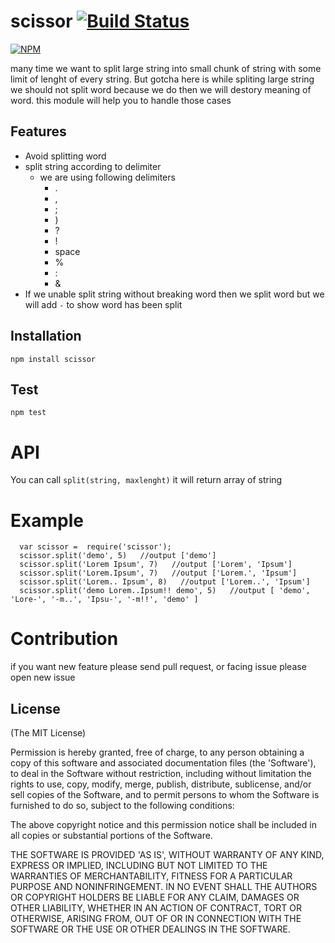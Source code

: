 # scissor   [![Build Status](https://travis-ci.org/chetandhembre/scissor.svg?branch=master)](https://travis-ci.org/chetandhembre/scissor)

[![NPM](https://nodei.co/npm/scissor.png?downloads=true&stars=true)](https://nodei.co/npm/kue/)

many time we  want to split large string into small chunk of string with some limit of lenght of every string. But gotcha here is while spliting large string we should not split word because we do then we will destory meaning of word. this module will help you to handle those cases

## Features
  - Avoid splitting word
  - split string according to delimiter
    - we are using following delimiters
        - .
        - ,
        - ;
        - )
        - ?
        - !
        - space
        - %
        - :
        - &
  - If we unable split string without breaking word then we split word but we will add ``-`` to show word has been split
  



## Installation

``npm install scissor``

## Test

``npm test``

# API
You can call ``split(string, maxlenght)`` it will return array of string 
  
  
# Example

      var scissor =  require('scissor');
      scissor.split('demo', 5)   //output ['demo']
      scissor.split('Lorem Ipsum', 7)   //output ['Lorem', 'Ipsum']
      scissor.split('Lorem.Ipsum', 7)   //output ['Lorem.', 'Ipsum']
      scissor.split('Lorem.. Ipsum', 8)   //output ['Lorem..', 'Ipsum']
      scissor.split('demo Lorem..Ipsum!! demo', 5)   //output [ 'demo', 'Lore-', '-m..', 'Ipsu-', '-m!!', 'demo' ]


# Contribution
if you want new feature please send pull request, or facing issue please open new issue
    
## License 

(The MIT License)

Permission is hereby granted, free of charge, to any person obtaining
a copy of this software and associated documentation files (the
'Software'), to deal in the Software without restriction, including
without limitation the rights to use, copy, modify, merge, publish,
distribute, sublicense, and/or sell copies of the Software, and to
permit persons to whom the Software is furnished to do so, subject to
the following conditions:

The above copyright notice and this permission notice shall be
included in all copies or substantial portions of the Software.

THE SOFTWARE IS PROVIDED 'AS IS', WITHOUT WARRANTY OF ANY KIND,
EXPRESS OR IMPLIED, INCLUDING BUT NOT LIMITED TO THE WARRANTIES OF
MERCHANTABILITY, FITNESS FOR A PARTICULAR PURPOSE AND NONINFRINGEMENT.
IN NO EVENT SHALL THE AUTHORS OR COPYRIGHT HOLDERS BE LIABLE FOR ANY
CLAIM, DAMAGES OR OTHER LIABILITY, WHETHER IN AN ACTION OF CONTRACT,
TORT OR OTHERWISE, ARISING FROM, OUT OF OR IN CONNECTION WITH THE
SOFTWARE OR THE USE OR OTHER DEALINGS IN THE SOFTWARE.


  





